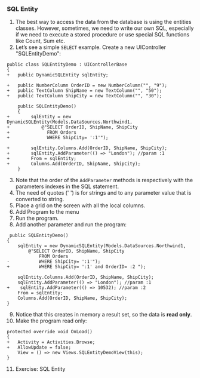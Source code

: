 ﻿### SQL Entity
1.	The best way to access the data from the database is using the entities classes. However, sometimes, we need to write our own SQL, especially if we need to execute a stored procedure or use special SQL functions like Count, Sum etc.
2.	Let’s see a simple `SELECT` example. Create a new UIController "SQLEntityDemo":
```csdiff
public class SQLEntityDemo : UIControllerBase
{
+   public DynamicSQLEntity sqlEntity;

+   public NumberColumn OrderID = new NumberColumn("", "9");
+   public TextColumn ShipName = new TextColumn("", "50");
+   public TextColumn ShipCity = new TextColumn("", "30");

    public SQLEntityDemo()
    {
+        sqlEntity = new DynamicSQLEntity(Models.DataSources.Northwind1,
+            @"SELECT OrderID, ShipName, ShipCity
+              FROM Orders  
+              WHERE ShipCity= ':1'");

+        sqlEntity.Columns.Add(OrderID, ShipName, ShipCity);
+        sqlEntity.AddParameter(() => "London"); //param :1
+        From = sqlEntity;
+        Columns.Add(OrderID, ShipName, ShipCity);
    }
```
3. Note that the order of the `AddParameter` methods is respectively with the parameters indexes in the SQL statement.
4. The need of quotes (' ') is for strings and to any parameter value that is converted to string.
5. Place a grid on the screen with all the local columns.
6. Add Program to the menu
7. Run the program.
8. Add another parameter and run the program:
```csdiff
 public SQLEntityDemo()
{
    sqlEntity = new DynamicSQLEntity(Models.DataSources.Northwind1,
        @"SELECT OrderID, ShipName, ShipCity
            FROM Orders  
-           WHERE ShipCity= ':1'");
+           WHERE ShipCity= ':1' and OrderID= :2 ");

    sqlEntity.Columns.Add(OrderID, ShipName, ShipCity);
    sqlEntity.AddParameter(() => "London"); //param :1
+    sqlEntity.AddParameter(() => 10532); //param :2
    From = sqlEntity;
    Columns.Add(OrderID, ShipName, ShipCity);
}
```
9. Notice that this creates in memory a result set, so the data is **read only**.
10. Make the program read only:
```csdiff
protected override void OnLoad()
{
+   Activity = Activities.Browse;
+   AllowUpdate = false;
    View = () => new Views.SQLEntityDemoView(this);
}
```

11. Exercise: SQL Entity